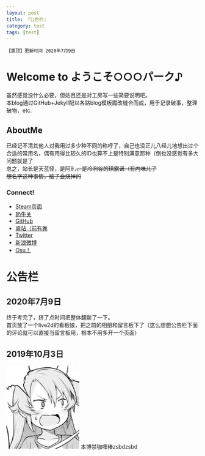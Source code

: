 ```yaml
---
layout: post
title: 『公告栏』
category: test
tags: [test]
---
```

```
【置顶】更新时间 2020年7月9日
```

# Welcome to ようこそ○○○パーク♪

虽然感觉没什么必要，但姑且还是对工房写一些简要说明吧。  
本blog通过GitHub+Jekyll配以各路blog模板魔改缝合而成，用于记录破事，整理破物，etc.  

<!-- 主页bgm[ルーマシー群島-神秘の森-](http://music.163.com/song?id=33051800&userid=42724584)   -->
<!-- 湖畔bgm[ソロキャン△のすすめ](http://music.163.com/song?id=546730134&userid=42724584)   -->
## AboutMe

已经记不清其他人对我用过多少种不同的称呼了，自己也没正儿八经儿地想出过个合适的常用名，偶有用得比较久的ID也算不上是特别满意那种（倒也没感觉有多大问题就是了  
总之，站长是天蓝怪，是阿9，~~，是冷冽谷的琪露诺（有内味儿了~~  
~~想名字这种事情，脑子会烧掉的~~
### Connect! 

- [Steam页面](https://steamcommunity.com/id/cirnoandcirno/)
- [奶牛关](https://cowlevel.net/people/kafuucirno)
- [GitHub](https://github.com/Atelier-Icelf)
- [睿站（前有粪](https://space.bilibili.com/315312)
- [Twitter](https://twitter.com/764857996)
- [新浪微博](https://weibo.com/u/3199517533)
- [Osu！](https://osu.ppy.sh/users/2433390)


# 公告栏
  
## 2020年7月9日
终于考完了，挤了点时间把整体翻新了一下。  
首页放了一个live2d的看板娘，把之前的相册和留言板下了（这么想想公告栏下面的评论就可以直接当留言板用，根本不用多开一个页面）  


## 2019年10月3日
![top](https://raw.githubusercontent.com/Atelier-Icelf/ImageDept/master/Anime/Komari/QQ%E6%88%AA%E5%9B%BE20180731233146.png)
本博禁咖喱棒zsbdzsbd